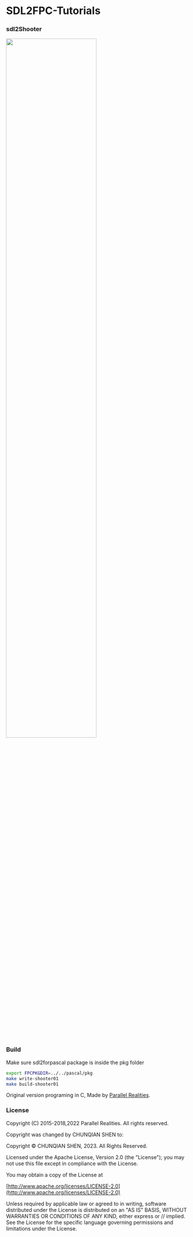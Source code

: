 
# SDL2FPC-Tutorials

### sdl2Shooter

<img src="./sdl2Shooter/Shooter.png" style="width: 70%;" />

### Build

Make sure sdl2forpascal package is inside the pkg folder  
```bash
export FPCPKGDIR=../../pascal/pkg
make write-shooter01
make build-shooter01
```

Original version programing in C, Made by [Parallel Realities](https://www.parallelrealities.co.uk).

### License

Copyright (C) 2015-2018,2022 Parallel Realities. All rights reserved.

Copyright was changed by CHUNQIAN SHEN to:

Copyright © CHUNQIAN SHEN, 2023. All Rights Reserved.

Licensed under the Apache License, Version 2.0 (the "License"); you may not use this file except in compliance with the License.

You may obtain a copy of the License at

[http://www.apache.org/licenses/LICENSE-2.0](http://www.apache.org/licenses/LICENSE-2.0)

Unless required by applicable law or agreed to in writing, software distributed under the License is distributed on an "AS IS" BASIS, WITHOUT WARRANTIES OR CONDITIONS OF ANY KIND, either express or // implied.  See the License for the specific language governing permissions and limitations under the License.
